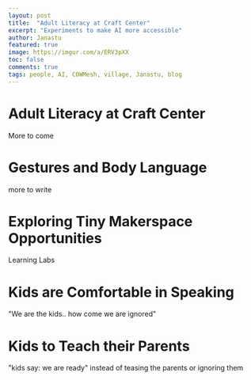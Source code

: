 ```yaml
---
layout: post
title:  "Adult Literacy at Craft Center"
excerpt: "Experiments to make AI more accessible"
author: Janastu
featured: true
image: https://imgur.com/a/ERV3pXX
toc: false
comments: true
tags: people, AI, COWMesh, village, Janastu, blog
---
```


# Adult Literacy at Craft Center
More to come

# Gestures and Body Language
more to write

# Exploring Tiny Makerspace Opportunities
Learning Labs

# Kids are Comfortable in Speaking
"We are the kids.. how come we are ignored"

# Kids to Teach their Parents
"kids say: we are ready" instead of teasing the parents or ignoring them
